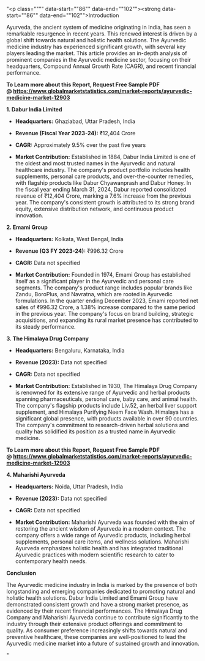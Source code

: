 "<p class="""" data-start=""86"" data-end=""102""><strong data-start=""86"" data-end=""102"">Introduction</strong></p>
<p class="""" data-start=""104"" data-end=""299""><span class=""relative -mx-px my-[-0.2rem] rounded-sm px-px py-[0.2rem]"">Ayurveda, the ancient system of medicine originating in India, has seen a remarkable resurgence in recent years.</span> <span class=""relative -mx-px my-[-0.2rem] rounded-sm px-px py-[0.2rem]"">This renewed interest is driven by a global shift towards natural and holistic health solutions.</span> <span class=""relative -mx-px my-[-0.2rem] rounded-sm px-px py-[0.2rem]"">The Ayurvedic medicine industry has experienced significant growth, with several key players leading the market.</span> <span class=""relative -mx-px my-[-0.2rem] rounded-sm px-px py-[0.2rem]"">This article provides an in-depth analysis of prominent companies in the Ayurvedic medicine sector, focusing on their headquarters, Compound Annual Growth Rate (CAGR), and recent financial performance.</span></p>
<p class="""" data-start=""104"" data-end=""299""><strong>To Learn more about this Report, Request Free Sample PDF @&nbsp;<a href=""https://www.globalmarketstatistics.com/market-reports/ayurvedic-medicine-market-12903"">https://www.globalmarketstatistics.com/market-reports/ayurvedic-medicine-market-12903</a></strong></p>
<p class="""" data-start=""301"" data-end=""327""><strong data-start=""301"" data-end=""327"">1. Dabur India Limited</strong></p>
<ul data-start=""329"" data-end=""918"">
<li class="""" data-start=""329"" data-end=""430"">
<p class="""" data-start=""331"" data-end=""430""><strong data-start=""331"" data-end=""348"">Headquarters:</strong> <span class=""relative -mx-px my-[-0.2rem] rounded-sm px-px py-[0.2rem]"">Ghaziabad, Uttar Pradesh, India</span></p>
</li>
<li class="""" data-start=""431"" data-end=""549"">
<p class="""" data-start=""433"" data-end=""549""><strong data-start=""433"" data-end=""467"">Revenue (Fiscal Year 2023-24):</strong> <span class=""relative -mx-px my-[-0.2rem] rounded-sm px-px py-[0.2rem]"">₹12,404 Crore</span></p>
</li>
<li class="""" data-start=""550"" data-end=""645"">
<p class="""" data-start=""552"" data-end=""645""><strong data-start=""552"" data-end=""561"">CAGR:</strong> <span class=""relative -mx-px my-[-0.2rem] rounded-sm px-px py-[0.2rem]"">Approximately 9.5% over the past five years</span></p>
</li>
<li class="""" data-start=""646"" data-end=""918"">
<p class="""" data-start=""648"" data-end=""918""><strong data-start=""648"" data-end=""672"">Market Contribution:</strong> <span class=""relative -mx-px my-[-0.2rem] rounded-sm px-px py-[0.2rem]"">Established in 1884, Dabur India Limited is one of the oldest and most trusted names in the Ayurvedic and natural healthcare industry.</span> <span class=""relative -mx-px my-[-0.2rem] rounded-sm px-px py-[0.2rem]"">The company's product portfolio includes health supplements, personal care products, and over-the-counter remedies, with flagship products like Dabur Chyawanprash and Dabur Honey.</span> <span class=""relative -mx-px my-[-0.2rem] rounded-sm px-px py-[0.2rem]"">In the fiscal year ending March 31, 2024, Dabur reported consolidated revenue of ₹12,404 Crore, marking a 7.6% increase from the previous year.</span> <span class=""relative -mx-px my-[-0.2rem] rounded-sm px-px py-[0.2rem]"">The company's consistent growth is attributed to its strong brand equity, extensive distribution network, and continuous product innovation.</span> </p>
</li>
</ul>
<p class="""" data-start=""920"" data-end=""938""><strong data-start=""920"" data-end=""938"">2. Emami Group</strong></p>
<ul data-start=""940"" data-end=""1533"">
<li class="""" data-start=""940"" data-end=""1045"">
<p class="""" data-start=""942"" data-end=""1045""><strong data-start=""942"" data-end=""959"">Headquarters:</strong> <span class=""relative -mx-px my-[-0.2rem] rounded-sm px-px py-[0.2rem]"">Kolkata, West Bengal, India</span></p>
</li>
<li class="""" data-start=""1046"" data-end=""1162"">
<p class="""" data-start=""1048"" data-end=""1162""><strong data-start=""1048"" data-end=""1076"">Revenue (Q3 FY 2023-24):</strong> <span class=""relative -mx-px my-[-0.2rem] rounded-sm px-px py-[0.2rem]"">₹996.32 Crore</span></p>
</li>
<li class="""" data-start=""1163"" data-end=""1260"">
<p class="""" data-start=""1165"" data-end=""1260""><strong data-start=""1165"" data-end=""1174"">CAGR:</strong> <span class=""relative -mx-px my-[-0.2rem] rounded-sm px-px py-[0.2rem]"">Data not specified</span></p>
</li>
<li class="""" data-start=""1261"" data-end=""1533"">
<p class="""" data-start=""1263"" data-end=""1533""><strong data-start=""1263"" data-end=""1287"">Market Contribution:</strong> <span class=""relative -mx-px my-[-0.2rem] rounded-sm px-px py-[0.2rem]"">Founded in 1974, Emami Group has established itself as a significant player in the Ayurvedic and personal care segments.</span> <span class=""relative -mx-px my-[-0.2rem] rounded-sm px-px py-[0.2rem]"">The company's product range includes popular brands like Zandu, BoroPlus, and Navratna, which are rooted in Ayurvedic formulations.</span> <span class=""relative -mx-px my-[-0.2rem] rounded-sm px-px py-[0.2rem]"">In the quarter ending December 2023, Emami reported net sales of ₹996.32 Crore, a 1.38% increase compared to the same period in the previous year.</span> <span class=""relative -mx-px my-[-0.2rem] rounded-sm px-px py-[0.2rem]"">The company's focus on brand building, strategic acquisitions, and expanding its rural market presence has contributed to its steady performance.</span>&nbsp;</p>
</li>
</ul>
<p class="""" data-start=""1535"" data-end=""1567""><strong data-start=""1535"" data-end=""1567"">3. The Himalaya Drug Company</strong></p>
<ul data-start=""1569"" data-end=""2113"">
<li class="""" data-start=""1569"" data-end=""1674"">
<p class="""" data-start=""1571"" data-end=""1674""><strong data-start=""1571"" data-end=""1588"">Headquarters:</strong> <span class=""relative -mx-px my-[-0.2rem] rounded-sm px-px py-[0.2rem]"">Bengaluru, Karnataka, India</span></p>
</li>
<li class="""" data-start=""1675"" data-end=""1782"">
<p class="""" data-start=""1677"" data-end=""1782""><strong data-start=""1677"" data-end=""1696"">Revenue (2023):</strong> <span class=""relative -mx-px my-[-0.2rem] rounded-sm px-px py-[0.2rem]"">Data not specified</span></p>
</li>
<li class="""" data-start=""1783"" data-end=""1880"">
<p class="""" data-start=""1785"" data-end=""1880""><strong data-start=""1785"" data-end=""1794"">CAGR:</strong> <span class=""relative -mx-px my-[-0.2rem] rounded-sm px-px py-[0.2rem]"">Data not specified</span></p>
</li>
<li class="""" data-start=""1881"" data-end=""2113"">
<p class="""" data-start=""1883"" data-end=""2113""><strong data-start=""1883"" data-end=""1907"">Market Contribution:</strong> <span class=""relative -mx-px my-[-0.2rem] rounded-sm px-px py-[0.2rem]"">Established in 1930, The Himalaya Drug Company is renowned for its extensive range of Ayurvedic and herbal products spanning pharmaceuticals, personal care, baby care, and animal health.</span> <span class=""relative -mx-px my-[-0.2rem] rounded-sm px-px py-[0.2rem]"">The company's flagship products include Liv.52, an herbal liver support supplement, and Himalaya Purifying Neem Face Wash.</span> <span class=""relative -mx-px my-[-0.2rem] rounded-sm px-px py-[0.2rem]"">Himalaya has a significant global presence, with products available in over 90 countries.</span> <span class=""relative -mx-px my-[-0.2rem] rounded-sm px-px py-[0.2rem]"">The company's commitment to research-driven herbal solutions and quality has solidified its position as a trusted name in Ayurvedic medicine.</span></p>
</li>
</ul>
<p class="""" data-start=""2115"" data-end=""2140""><strong data-start=""2115"" data-end=""2140""><strong>To Learn more about this Report, Request Free Sample PDF @&nbsp;<a href=""https://www.globalmarketstatistics.com/market-reports/ayurvedic-medicine-market-12903"">https://www.globalmarketstatistics.com/market-reports/ayurvedic-medicine-market-12903</a></strong></strong></p>
<p class="""" data-start=""2115"" data-end=""2140""><strong data-start=""2115"" data-end=""2140"">4. Maharishi Ayurveda</strong></p>
<ul data-start=""2142"" data-end=""2646"">
<li class="""" data-start=""2142"" data-end=""2247"">
<p class="""" data-start=""2144"" data-end=""2247""><strong data-start=""2144"" data-end=""2161"">Headquarters:</strong> <span class=""relative -mx-px my-[-0.2rem] rounded-sm px-px py-[0.2rem]"">Noida, Uttar Pradesh, India</span></p>
</li>
<li class="""" data-start=""2248"" data-end=""2355"">
<p class="""" data-start=""2250"" data-end=""2355""><strong data-start=""2250"" data-end=""2269"">Revenue (2023):</strong> <span class=""relative -mx-px my-[-0.2rem] rounded-sm px-px py-[0.2rem]"">Data not specified</span></p>
</li>
<li class="""" data-start=""2356"" data-end=""2453"">
<p class="""" data-start=""2358"" data-end=""2453""><strong data-start=""2358"" data-end=""2367"">CAGR:</strong> <span class=""relative -mx-px my-[-0.2rem] rounded-sm px-px py-[0.2rem]"">Data not specified</span></p>
</li>
<li class="""" data-start=""2454"" data-end=""2646"">
<p class="""" data-start=""2456"" data-end=""2646""><strong data-start=""2456"" data-end=""2480"">Market Contribution:</strong> <span class=""relative -mx-px my-[-0.2rem] rounded-sm px-px py-[0.2rem]"">Maharishi Ayurveda was founded with the aim of restoring the ancient wisdom of Ayurveda in a modern context.</span> <span class=""relative -mx-px my-[-0.2rem] rounded-sm px-px py-[0.2rem]"">The company offers a wide range of Ayurvedic products, including herbal supplements, personal care items, and wellness solutions.</span> <span class=""relative -mx-px my-[-0.2rem] rounded-sm px-px py-[0.2rem]"">Maharishi Ayurveda emphasizes holistic health and has integrated traditional Ayurvedic practices with modern scientific research to cater to contemporary health needs.</span></p>
</li>
</ul>
<p class="""" data-start=""2648"" data-end=""2662""><strong data-start=""2648"" data-end=""2662"">Conclusion</strong></p>
<p class="""" data-start=""2664"" data-end=""2869""><span class=""relative -mx-px my-[-0.2rem] rounded-sm px-px py-[0.2rem]"">The Ayurvedic medicine industry in India is marked by the presence of both longstanding and emerging companies dedicated to promoting natural and holistic health solutions.</span> <span class=""relative -mx-px my-[-0.2rem] rounded-sm px-px py-[0.2rem]"">Dabur India Limited and Emami Group have demonstrated consistent growth and have a strong market presence, as evidenced by their recent financial performances.</span> <span class=""relative -mx-px my-[-0.2rem] rounded-sm px-px py-[0.2rem]"">The Himalaya Drug Company and Maharishi Ayurveda continue to contribute significantly to the industry through their extensive product offerings and commitment to quality.</span> <span class=""relative -mx-px my-[-0.2rem] rounded-sm px-px py-[0.2rem]"">As consumer preference increasingly shifts towards natural and preventive healthcare, these companies are well-positioned to lead the Ayurvedic medicine market into a future of sustained growth and innovation.</span></p>"
